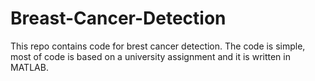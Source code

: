 # Breast-Cancer-Detection
This repo contains code for brest cancer detection. The code is simple, most of code is based on a university assignment and it is written in MATLAB.  

